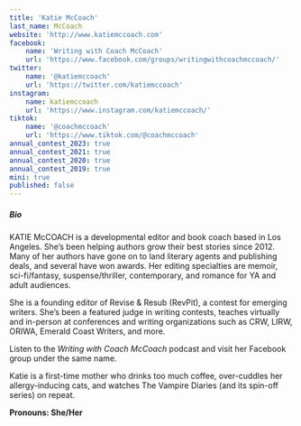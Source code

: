 ```yaml
---
title: 'Katie McCoach'
last_name: McCoach
website: 'http://www.katiemccoach.com'
facebook:
    name: 'Writing with Coach McCoach'
    url: 'https://www.facebook.com/groups/writingwithcoachmccoach/'
twitter:
    name: '@katiemccoach'
    url: 'https://twitter.com/katiemccoach'
instagram:
    name: katiemccoach
    url: 'https://www.instagram.com/katiemccoach/'
tiktok:
    name: '@coachmccoach'
    url: 'https://www.tiktok.com/@coachmccoach'
annual_contest_2023: true
annual_contest_2021: true
annual_contest_2020: true
annual_contest_2019: true
mini: true
published: false
---
```


##### Bio

KATIE McCOACH is a developmental editor and book coach based in Los Angeles. She’s been helping authors grow their best stories since 2012. Many of her authors have gone on to land literary agents and publishing deals, and several have won awards. Her editing specialties are memoir, sci-fi/fantasy, suspense/thriller, contemporary, and romance for YA and adult audiences.

She is a founding editor of Revise & Resub (RevPit), a contest for emerging writers. She’s been a featured judge in writing contests, teaches virtually and in-person at conferences and writing organizations such as CRW, LIRW, ORIWA, Emerald Coast Writers, and more. 

Listen to the _Writing with Coach McCoach_ podcast and visit her Facebook group under the same name. 

Katie is a first-time mother who drinks too much coffee, over-cuddles her allergy-inducing cats, and watches The Vampire Diaries (and its spin-off series) on repeat.

**Pronouns: She/Her**

